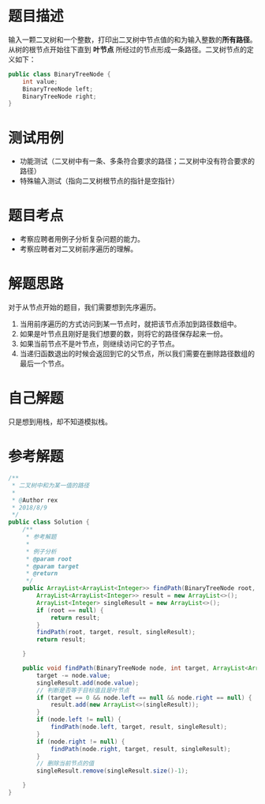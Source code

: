 # 题目描述
输入一颗二叉树和一个整数，打印出二叉树中节点值的和为输入整数的**所有路径**。从树的根节点开始往下直到 **叶节点** 所经过的节点形成一条路径。二叉树节点的定义如下：
```java
public class BinaryTreeNode {
    int value;
    BinaryTreeNode left;
    BinaryTreeNode right;
}
```
# 测试用例
* 功能测试（二叉树中有一条、多条符合要求的路径；二叉树中没有符合要求的路径）
* 特殊输入测试（指向二叉树根节点的指针是空指针）

# 题目考点
* 考察应聘者用例子分析复杂问题的能力。
* 考察应聘者对二叉树前序遍历的理解。

# 解题思路
对于从节点开始的题目，我们需要想到先序遍历。

1. 当用前序遍历的方式访问到某一节点时，就把该节点添加到路径数组中。
2. 如果是叶节点且刚好是我们想要的数，则将它的路径保存起来一份。
3. 如果当前节点不是叶节点，则继续访问它的子节点。
4. 当递归函数退出的时候会返回到它的父节点，所以我们需要在删除路径数组的最后一个节点。

# 自己解题
只是想到用栈，却不知道模拟栈。
# 参考解题
```java
/**
 * 二叉树中和为某一值的路径
 *
 * @Author rex
 * 2018/8/9
 */
public class Solution {
    /**
     * 参考解题
     *
     * 例子分析
     * @param root
     * @param target
     * @return
     */
    public ArrayList<ArrayList<Integer>> findPath(BinaryTreeNode root, int target) {
        ArrayList<ArrayList<Integer>> result = new ArrayList<>();
        ArrayList<Integer> singleResult = new ArrayList<>();
        if (root == null) {
            return result;
        }
        findPath(root, target, result, singleResult);
        return result;

    }

    public void findPath(BinaryTreeNode node, int target, ArrayList<ArrayList<Integer>>  result, ArrayList<Integer> singleResult) {
        target -= node.value;
        singleResult.add(node.value);
        // 判断是否等于目标值且是叶节点
        if (target == 0 && node.left == null && node.right == null) {
            result.add(new ArrayList<>(singleResult));
        }
        if (node.left != null) {
            findPath(node.left, target, result, singleResult);
        }
        if (node.right != null) {
            findPath(node.right, target, result, singleResult);
        }
        // 删除当前节点的值
        singleResult.remove(singleResult.size()-1);

    }
}
```
